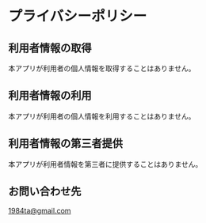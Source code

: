 # プライバシーポリシー

## 利用者情報の取得

本アプリが利用者の個人情報を取得することはありません。

## 利用者情報の利用

本アプリが利用者の個人情報を利用することはありません。

## 利用者情報の第三者提供

本アプリが利用者情報を第三者に提供することはありません。

## お問い合わせ先
1984ta@gmail.com
